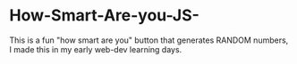 # How-Smart-Are-you-JS-
This is a fun "how smart are you" button that generates RANDOM numbers, I made this in my early web-dev learning days.
